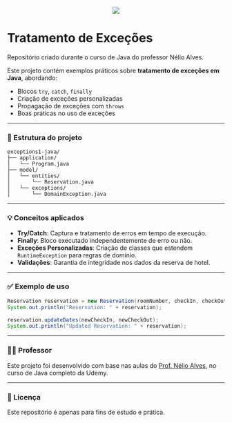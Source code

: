 <p align="center">
  <img src="https://capsule-render.vercel.app/api?type=rect&color=gradient&height=200&section=header&text=Exceptions%20em%20Java&fontSize=40&fontAlignY=60&desc=Tratamento%20de%20erros%20com%20exceções%20personalizadas&descSize=20&descAlignY=90" />
</p>

# Tratamento de Exceções 

Repositório criado durante o curso de Java do professor Nélio Alves.

Este projeto contém exemplos práticos sobre **tratamento de exceções em Java**, abordando:

- Blocos `try`, `catch`, `finally`
- Criação de exceções personalizadas
- Propagação de exceções com `throws`
- Boas práticas no uso de exceções

---

### 📁 Estrutura do projeto

```
exceptions1-java/
├── application/
│   └── Program.java
├── model/
│   └── entities/
│       └── Reservation.java
│   └── exceptions/
│       └── DomainException.java
```

---

### 💡 Conceitos aplicados

- **Try/Catch**: Captura e tratamento de erros em tempo de execução.
- **Finally**: Bloco executado independentemente de erro ou não.
- **Exceções Personalizadas**: Criação de classes que estendem `RuntimeException` para regras de domínio.
- **Validações**: Garantia de integridade nos dados da reserva de hotel.

---

### ✅ Exemplo de uso

```java
Reservation reservation = new Reservation(roomNumber, checkIn, checkOut);
System.out.println("Reservation: " + reservation);

reservation.updateDates(newCheckIn, newCheckOut);
System.out.println("Updated Reservation: " + reservation);
```

---

### 👨‍🏫 Professor

Este projeto foi desenvolvido com base nas aulas do [Prof. Nélio Alves](https://github.com/nelioalves), no curso de Java completo da Udemy.

---

### 🔗 Licença

Este repositório é apenas para fins de estudo e prática.
